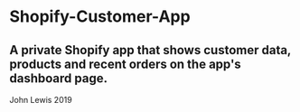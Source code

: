 # Shopify-Customer-App

## A private Shopify app that shows customer data, products and recent orders on the app's dashboard page. 

John Lewis 2019
